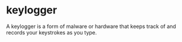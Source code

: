 # keylogger
A keylogger is a form of malware or hardware that keeps track of and records your keystrokes as you type.

